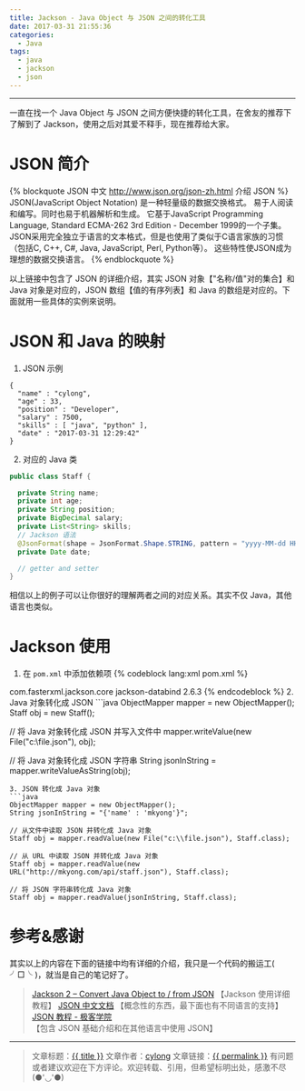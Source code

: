 ```yaml
---
title: Jackson - Java Object 与 JSON 之间的转化工具
date: 2017-03-31 21:55:36
categories:
  - Java
tags:
  - java
  - jackson
  - json
---
```

---

一直在找一个 Java Object 与 JSON 之间方便快捷的转化工具，在舍友的推荐下了解到了 Jackson，使用之后对其爱不释手，现在推荐给大家。

# JSON 简介

{% blockquote JSON 中文 http://www.json.org/json-zh.html 介绍 JSON %}
JSON(JavaScript Object Notation) 是一种轻量级的数据交换格式。 易于人阅读和编写。同时也易于机器解析和生成。 它基于JavaScript Programming Language, Standard ECMA-262 3rd Edition - December 1999的一个子集。 JSON采用完全独立于语言的文本格式，但是也使用了类似于C语言家族的习惯（包括C, C++, C#, Java, JavaScript, Perl, Python等）。 这些特性使JSON成为理想的数据交换语言。
{% endblockquote %}

以上链接中包含了 JSON 的详细介绍，其实 JSON 对象【"名称/值"对的集合】和 Java 对象是对应的，JSON 数组【值的有序列表】和 Java 的数组是对应的。下面就用一些具体的实例來说明。

<!-- more -->

# JSON 和 Java 的映射

1. JSON 示例
```
{
  "name" : "cylong",
  "age" : 33,
  "position" : "Developer",
  "salary" : 7500,
  "skills" : [ "java", "python" ],
  "date" : "2017-03-31 12:29:42"
}
```
2. 对应的 Java 类
``` java
public class Staff {

  private String name;
  private int age;
  private String position;
  private BigDecimal salary;
  private List<String> skills;
  // Jackson 语法
  @JsonFormat(shape = JsonFormat.Shape.STRING, pattern = "yyyy-MM-dd HH:mm:ss", timezone = "GMT+8")
  private Date date;

  // getter and setter
}

```

相信以上的例子可以让你很好的理解两者之间的对应关系。其实不仅 Java，其他语言也类似。

# Jackson 使用

1. 在 `pom.xml` 中添加依赖项
{% codeblock lang:xml pom.xml %}
<dependency>
	<groupId>com.fasterxml.jackson.core</groupId>
	<artifactId>jackson-databind</artifactId>
	<version>2.6.3</version>
</dependency>
{% endcodeblock %}
2. Java 对象转化成 JSON
```java
ObjectMapper mapper = new ObjectMapper();
Staff obj = new Staff();

// 将 Java 对象转化成 JSON 并写入文件中
mapper.writeValue(new File("c:\\file.json"), obj);

// 将 Java 对象转化成 JSON 字符串
String jsonInString = mapper.writeValueAsString(obj);
```
3. JSON 转化成 Java 对象
```java
ObjectMapper mapper = new ObjectMapper();
String jsonInString = "{'name' : 'mkyong'}";

// 从文件中读取 JSON 并转化成 Java 对象
Staff obj = mapper.readValue(new File("c:\\file.json"), Staff.class);

// 从 URL 中读取 JSON 并转化成 Java 对象
Staff obj = mapper.readValue(new URL("http://mkyong.com/api/staff.json"), Staff.class);

// 将 JSON 字符串转化成 Java 对象
Staff obj = mapper.readValue(jsonInString, Staff.class);
```

# 参考&感谢

其实以上的内容在下面的链接中均有详细的介绍，我只是一个代码的搬运工( ╯□╰ )，就当是自己的笔记好了。

> [Jackson 2 – Convert Java Object to / from JSON][1] 【Jackson 使用详细教程】
> [JSON 中文文档][2] 【概念性的东西，最下面也有不同语言的支持】
> [JSON 教程 - 极客学院][3] 【包含 JSON 基础介绍和在其他语言中使用 JSON】


---

> 文章标题：<a href='{{ permalink }}' title='{{ title }}' >{{ title }}</a>
> 文章作者：[cylong](http://www.cylong.com/about/ "cylong")
> 文章链接：<a href='{{ permalink }}' title='{{ title }}' >{{ permalink }}</a>
> 有问题或者建议欢迎在下方评论。欢迎转载、引用，但希望标明出处，感激不尽(●'◡'●)

[1]: https://www.mkyong.com/java/jackson-2-convert-java-object-to-from-json/ "Jackson 2 – Convert Java Object to / from JSON"
[2]: http://www.json.org/json-zh.html "JSON 中文文档"
[3]: http://wiki.jikexueyuan.com/project/json/ "JSON 教程 - 极客学院"
